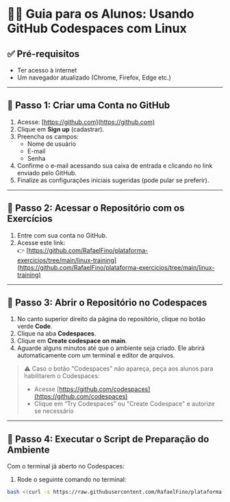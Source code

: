 # 🧑‍🏫 Guia para os Alunos: Usando GitHub Codespaces com Linux

## ✅ Pré-requisitos

- Ter acesso à internet  
- Um navegador atualizado (Chrome, Firefox, Edge etc.)

---

## 🔹 Passo 1: Criar uma Conta no GitHub

1. Acesse: [https://github.com](https://github.com)
2. Clique em **Sign up** (cadastrar).
3. Preencha os campos:
   - Nome de usuário
   - E-mail
   - Senha
4. Confirme o e-mail acessando sua caixa de entrada e clicando no link enviado pelo GitHub.
5. Finalize as configurações iniciais sugeridas (pode pular se preferir).

---

## 🔹 Passo 2: Acessar o Repositório com os Exercícios

1. Entre com sua conta no GitHub.
2. Acesse este link:  
   👉 [https://github.com/RafaelFino/plataforma-exercicios/tree/main/linux-training](https://github.com/RafaelFino/plataforma-exercicios/tree/main/linux-training)

---

## 🔹 Passo 3: Abrir o Repositório no Codespaces

1. No canto superior direito da página do repositório, clique no botão verde **Code**.
2. Clique na aba **Codespaces**.
3. Clique em **Create codespace on main**.
4. Aguarde alguns minutos até que o ambiente seja criado. Ele abrirá automaticamente com um terminal e editor de arquivos.

> ⚠️ Caso o botão "Codespaces" não apareça, peça aos alunos para habilitarem o Codespaces:
> - Acesse [https://github.com/codespaces](https://github.com/codespaces)
> - Clique em “Try Codespaces” ou "Create Codespace" e autorize se necessário

---

## 🔹 Passo 4: Executar o Script de Preparação do Ambiente

Com o terminal já aberto no Codespaces:

1. Rode o seguinte comando no terminal:

```bash
bash <(curl -s https://raw.githubusercontent.com/RafaelFino/plataforma-exercicios/refs/heads/main/linux-training/prepare.sh)
